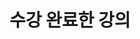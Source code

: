 ---
title: "수강 완료한 강의"
summary: "1학년 2학기부터 3학년 1학기까지 수강 완료한 강의 목록"
type: landing
layout: list

sections:

  # -----------------------------
  # 상단 소개 섹션
  # -----------------------------
  - block: markdown
    id: intro
    content:
      title: "수강 과목"
      text: |
        김예은이 전북대학교 컴퓨터인공지능학부에 재학하면서  
        3학년 2학기까지 수강한 모든 전공 과목들을 한눈에 볼 수 있습니다.  

        - <strong>[수강 중인 강의로 이동](/#current-courses)</strong>
        - 수강 완료한 강의 보기  
          <div style="margin-left: 24px; margin-top: 6px;">
            <p style="color:#666; font-size:0.8em; margin-bottom:6px;">
              각 카드를 클릭하면 과목의 상세 페이지로 이동합니다.
            </p>
            <ul style="margin: 0; padding-left: 20px; font-size:1.05em; font-weight: 500; color:#444;">
              <li><a href="#courses1-2"><strong>1-2</strong></a></li>
              <li><a href="#courses2-1"><strong>2-1</strong></a></li>
              <li><a href="#courses2-2"><strong>2-2</strong></a></li>
              <li><a href="#courses3-1"><strong>3-1</strong></a></li>
            </ul>
          </div>
    design:
      spacing:
        padding: [40, 0, 20, 0]

  # -----------------------------
  # 학기별 강의 슬라이드
  # -----------------------------
  - block: collection
    id: courses1-2
    content:
      title: "1학년 2학기"
      page_type: course
      filters:
        tag: "1-2"
      order: asc
    design:
      view: slider
      height: 420px
      interval: 3000
      buttons: true
      indicators: true
      show_image: true
      show_title: true
      show_read_more: false
      show_summary: false
      spacing:
        padding: [40, 0, 0, 0]

  - block: collection
    id: courses2-1
    content:
      title: "2학년 1학기"
      page_type: course
      filters:
        tag: "2-1"
      order: asc
    design:
      view: slider
      height: 420px
      interval: 3000
      buttons: true
      indicators: true
      show_image: true
      show_title: true
      show_read_more: false
      show_summary: false
      spacing:
        padding: [40, 0, 0, 0]

  - block: collection
    id: courses2-2
    content:
      title: "2학년 2학기"
      page_type: course
      filters:
        tag: "2-2"
      order: asc
    design:
      view: slider
      height: 420px
      interval: 3000
      buttons: true
      indicators: true
      show_image: true
      show_title: true
      show_read_more: false
      show_summary: false
      spacing:
        padding: [40, 0, 0, 0]

  - block: collection
    id: courses3-1
    content:
      title: "3학년 1학기"
      page_type: course
      filters:
        tag: "3-1"
      order: asc
    design:
      view: slider
      height: 420px
      interval: 3000
      buttons: true
      indicators: true
      show_image: true
      show_title: true
      show_read_more: false
      show_summary: false
      spacing:
        padding: [40, 0, 60, 0]
---